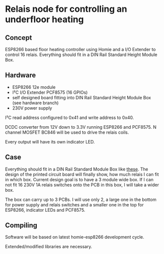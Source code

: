 # Relais node for controlling an underfloor heating

## Concept

ESP8266 based floor heating controller using Homie and a I/O Extender to control 16 relais. Everything should fit in a DIN Rail Standard Height Module Box.

## Hardware

 * ESP8266 12e module
 * I²C I/O Extender PCF8575 (16 GPIOs)
 * self designed board fitting into DIN Rail Standard Height Module Box (see hardware branch)
 * 230V power supply

I²C read address configured to 0x41 and write address to 0x40.

DCDC converter from 12V down to 3.3V running ESP8266 and PCF8575. N channel MOSFET BC846 will be used to drive the relais coils.

Every output will have its own indicator LED.

## Case

Everything should fit in a DIN Rail Standard Module Box like [these](https://asset.conrad.com/media10/isa/160267/c1/-/de/531440_GB_00_FB/hutschienen-gehaeuse-90-x-530-x-58-polycarbonat-axxatronic-cnmb-3-kit-con-1-st.jpg).
The design of the printed circuit board will finally show, how much relais I can fit in which box. Current design goal is to have a 3 module wide box. If I can not fit 16 230V 1A relais switches onto the PCB in this box,
I will take a wider box.

The box can carry up to 3 PCBs. I will use only 2, a large one in the bottom for power supply and relais switches and a smaller one in the top for ESP8266, indicator LEDs and PCF8575.

## Compiling

Software will be based on latest homie-esp8266 development cycle.

Extended/modified libraries are necessary.
